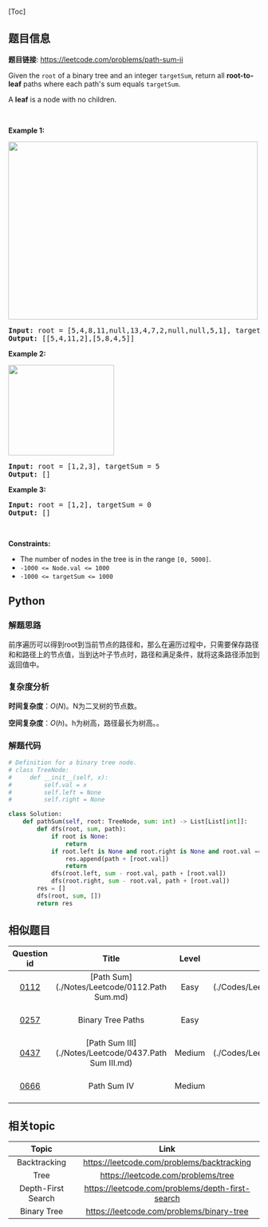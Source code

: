 [Toc]
## 题目信息
**题目链接**: https://leetcode.com/problems/path-sum-ii
<p>Given the <code>root</code> of a binary tree and an integer <code>targetSum</code>, return all <strong>root-to-leaf</strong> paths where each path&#39;s sum equals <code>targetSum</code>.</p>

<p>A <strong>leaf</strong> is a node with no children.</p>

<p>&nbsp;</p>
<p><strong>Example 1:</strong></p>
<img alt="" src="https://assets.leetcode.com/uploads/2021/01/18/pathsumii1.jpg" style="width: 500px; height: 356px;" />
<pre>
<strong>Input:</strong> root = [5,4,8,11,null,13,4,7,2,null,null,5,1], targetSum = 22
<strong>Output:</strong> [[5,4,11,2],[5,8,4,5]]
</pre>

<p><strong>Example 2:</strong></p>
<img alt="" src="https://assets.leetcode.com/uploads/2021/01/18/pathsum2.jpg" style="width: 212px; height: 181px;" />
<pre>
<strong>Input:</strong> root = [1,2,3], targetSum = 5
<strong>Output:</strong> []
</pre>

<p><strong>Example 3:</strong></p>

<pre>
<strong>Input:</strong> root = [1,2], targetSum = 0
<strong>Output:</strong> []
</pre>

<p>&nbsp;</p>
<p><strong>Constraints:</strong></p>

<ul>
	<li>The number of nodes in the tree is in the range <code>[0, 5000]</code>.</li>
	<li><code>-1000 &lt;= Node.val &lt;= 1000</code></li>
	<li><code>-1000 &lt;= targetSum &lt;= 1000</code></li>
</ul>

## Python
### 解题思路
前序遍历可以得到root到当前节点的路径和，那么在遍历过程中，只需要保存路径和和路径上的节点值，当到达叶子节点时，路径和满足条件，就将这条路径添加到返回值中。

### 复杂度分析
**时间复杂度**：$O(N)$。N为二叉树的节点数。

**空间复杂度**：$O(h)$。h为树高，路径最长为树高。。
### 解题代码
```python
# Definition for a binary tree node.
# class TreeNode:
#     def __init__(self, x):
#         self.val = x
#         self.left = None
#         self.right = None

class Solution:
    def pathSum(self, root: TreeNode, sum: int) -> List[List[int]]:
        def dfs(root, sum, path):
            if root is None:
                return 
            if root.left is None and root.right is None and root.val == sum:
                res.append(path + [root.val])
                return 
            dfs(root.left, sum - root.val, path + [root.val])
            dfs(root.right, sum - root.val, path + [root.val])
        res = []
        dfs(root, sum, [])
        return res
```
## 相似题目
Question id | Title | Level | Language | Topic | AcRate
:-----------:|:-----:|:-----:|:--------:|:-----:|:------:
[0112](https://leetcode.com/problems/path-sum) | [Path Sum](./Notes/Leetcode/0112.Path Sum.md) | Easy | [Python](./Codes/Leetcode/Python/0112.Path Sum.md) | Tree,Depth-First Search,Binary Tree | 43.4%
[0257](https://leetcode.com/problems/binary-tree-paths) | Binary Tree Paths | Easy |  | String,Tree,Depth-First Search,Binary Tree | 55.5%
[0437](https://leetcode.com/problems/path-sum-iii) | [Path Sum III](./Notes/Leetcode/0437.Path Sum III.md) | Medium | [Python](./Codes/Leetcode/Python/0437.Path Sum III.md) | Tree,Depth-First Search,Binary Tree | 48.8%
[0666](https://leetcode.com/problems/path-sum-iv) | Path Sum IV | Medium |  | Array,Tree,Depth-First Search,Binary Tree | 57.6%
## 相关topic
Topic | Link
:-----:|:----:
Backtracking | https://leetcode.com/problems/backtracking
Tree | https://leetcode.com/problems/tree
Depth-First Search | https://leetcode.com/problems/depth-first-search
Binary Tree | https://leetcode.com/problems/binary-tree